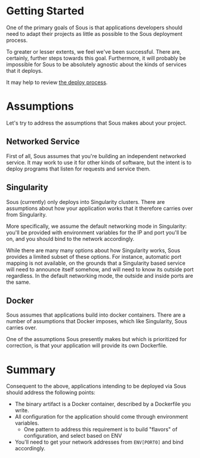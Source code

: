 # Getting Started

One of the primary goals of Sous is that
applications developers should need to adapt their projects
as little as possible to the Sous deployment process.

To greater or lesser extents, we feel we've been successful.
There are, certainly, further steps towards this goal.
Furthermore, it will probably be impossible for Sous to be
absolutely agnostic about the kinds of services that it deploys.

It may help to review
[the deploy process](./deployment-workflow.md).

# Assumptions

Let's try to address the assumptions that Sous makes about your project.

## Networked Service

First of all, Sous assumes that you're building an independent networked service.
It may work to use it for other kinds of software,
but the intent is to deploy programs that listen for requests and service them.

## Singularity

Sous (currently) only deploys into Singularity clusters.
There are assumptions about
how your application works
that it therefore carries over
from Singularity.

More specifically,
we assume the default networking mode in Singularity:
you'll be provided with environment variables for
the IP and port you'll be on,
and you should bind to the network accordingly.

While there are many many options about how Singularity works,
Sous provides a limited subset of these options.
For instance, automatic port mapping is not available,
on the grounds that a Singularity based service
will need to announce itself somehow,
and will need to know its outside port regardless.
In the default networking mode, the outside and inside ports are the same.

## Docker

Sous assumes that applications build into docker containers.
There are a number of assumptions that Docker imposes,
which like Singularity,
Sous carries over.

One of the assumptions Sous presently makes but which is
prioritized for correction,
is that your application will provide its own Dockerfile.

# Summary

Consequent to the above,
applications intending to be deployed via Sous
should address the following points:

* The binary artifact is a Docker container, described by a Dockerfile you write.
* All configuration for the application should come through environment variables.
  * One pattern to address this requirement is to build "flavors" of configuration, and select based on ENV
* You'll need to get your network addresses from `ENV[PORT0]` and bind accordingly.

